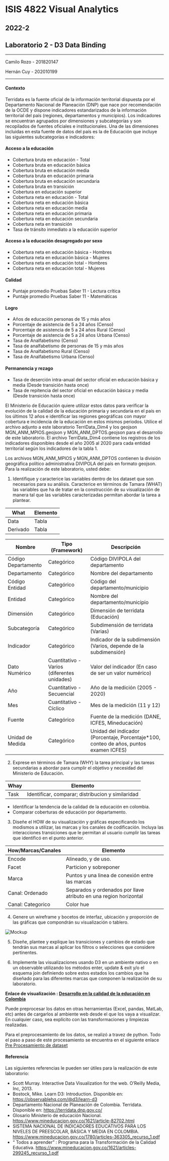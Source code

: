 # ISIS 4822 Visual Analytics
## 2022-2
## Laboratorio 2 - D3 Data Binding
------------------

Camilo Rozo - 201820147

Hernán Cuy - 202010199

-------------------
#### Contexto
Terridata es la fuente oficial de la información territorial dispuesta por el Departamento
Nacional de Planeación (DNP) que nace por recomendación de la OCDE y dispone
indicadores estandarizados de la información territorial del país (regiones, departamentos y
municipios). Los indicadores se encuentran agrupados por dimensiones y subcategorías y
son recopilados de fuentes oficiales e institucionales.
Una de las dimensiones incluidas en esta fuente de datos del país es la de Educación que
incluye las siguientes subcategorías e indicadores:

#### Acceso a la educación

- Cobertura bruta en educación - Total
- Cobertura bruta en educación básica
- Cobertura bruta en educación media
- Cobertura bruta en educación primaria
- Cobertura bruta en educación secundaria
- Cobertura bruta en transición
- Cobertura en educación superior
- Cobertura neta en educación - Total
- Cobertura neta en educación básica
- Cobertura neta en educación media
- Cobertura neta en educación primaria
- Cobertura neta en educación secundaria
- Cobertura neta en transición
- Tasa de tránsito inmediato a la educación superior

#### Acceso a la educación desagregado por sexo
 
- Cobertura neta en educación básica  - Hombres
- Cobertura neta en educación básica  - Mujeres
- Cobertura neta en educación total - Hombres
- Cobertura neta en educación total - Mujeres

#### Calidad

- Puntaje promedio Pruebas Saber 11 - Lectura crítica
- Puntaje promedio Pruebas Saber 11 - Matemáticas

#### Logro

- Años de educación personas de 15 y más años
- Porcentaje de asistencia de 5 a 24 años (Censo)
- Porcentaje de asistencia de 5 a 24 años Rural (Censo)
- Porcentaje de asistencia de 5 a 24 años Urbana (Censo)
- Tasa de Analfabetismo (Censo)
- Tasa de analfabetismo de personas de 15 y más años
- Tasa de Analfabetismo Rural (Censo)
- Tasa de Analfabetismo Urbana (Censo)
  
#### Permanencia y rezago

- Tasa de deserción intra-anual del sector oficial en educación básica y media (Desde transición hasta once)
- Tasa de repitencia del sector oficial en educación básica y media (Desde transición hasta once)
  
El Ministerio de Educación quiere utilizar estos datos para verificar la evolución de la calidad de la educación primaria y secundaria en el país en los últimos 12 años e identificar las regiones geográficas con mayor cobertura e incidencia de la educación en estos mismos periodos.
Utilice el archivo adjunto a este laboratorio TerriData_Dim4 y los geojson
MGN_ANM_MPIOS.geojson y MGN_ANM_DPTOS.geojson para el desarrollo de este
laboratorio. El archivo TerriData_Dim4 contiene los registros de los indicadores disponibles desde el año 2005 al 2020 para cada entidad territorial según los indicadores de la tabla 1.

Los archivos MGN_ANM_MPIOS y MGN_ANM_DPTOS contienen la división geográfica político administrativa DIVIPOLA  del país en formato geojson.
Para la realización de este laboratorio, usted debe:

1.	Identifique y caracterice las variables dentro de los dataset que son necesarios para su análisis. Caracterice en términos de Tamara (WHAT) las variables que ha de tratar en la construcción de su visualización de manera tal que las variables caracterizadas permitan abordar la tarea a plantear.

<div align ="center">
 
| What     | Elemento |
|----------|-------|
| Data     | Tabla |
| Derivado | Tabla |

| Nombre                | Tipo (Framework)                              | Descripción                                                                              |
|-----------------------|-----------------------------------------------|------------------------------------------------------------------------------------------|
| Código   Departamento | Categórico                                    | Código DIVIPOLA del   departamento                                                       |
| Departamento          | Categórico                                    | Nombre del departamento                                                                  |
| Código   Entidad      | Categórico                                    | Código del   departamento/municipio                                                      |
| Entidad               | Categórico                                    | Nombre del   departamento/municipio                                                      |
| Dimensión             | Categórico                                    | Dimensión de terridata   (Educación)                                                     |
| Subcategoría          | Categórico                                    | Subdimensión de terridata   (Varias)                                                     |
| Indicador             | Categórico                                    | Indicador de la subdimensión   (Varios, depende de la subdimensión)                      |
| Dato   Numérico       | Cuantitativo - Varios   (diferentes unidades) | Valor del indicador (En caso   de ser un valor numérico)                                 |
| Año                   | Cuantitativo - Secuencial                     | Año de la medición (2005 -   2020)                                                       |
| Mes                   | Cuantitativo - Cíclico                        | Mes de la medición (11 y 12)                                                             |
| Fuente                | Categórico                                    | Fuente de la medición (DANE,   ICFES, Mineducación)                                      |
| Unidad   de Medida    | Categórico                                    | Unidad del indicador   (Porcentaje, Porcentaje*100, conteo de años, puntos examen ICFES) |
 
</div>

 
2.	Exprese en términos de Tamara (WHY) la tarea principal y las tareas secundarias a abordar para cumplir el objetivo y necesidad del Ministerio de Educación.

<div align ="center">

| Whay   | Elemento                                             |
|-----------|---------------------------------------------------|
| Task | Identificar, comparar; distribucion y similaridad |
  
</div>

- Identificar la tendencia de la calidad de la educación en colombia.
- Comparar coberturas de educación por departamento.

3.	Diseñe el HOW de su visualización y gráficas especificando los modismos a utilizar, las marcas y los canales de codificación. Incluya las interacciones transiciones que le permitan al usuario cumplir las tareas que identificó en el punto anterior.

<div align ="center">

| How/Marcas/Canales     | Elemento                                                              |
|-------------------|-------------------------------------------------------------------|
| Encode       | Alineado,  y de uso.                                              |
| Facet        | Particion y sobreponer                                            |
| Marca             | Puntos y una linea de conexión entre las marcas                   |
| Canal: Ordenado   | Separados y ordenados por llave atributo en una region horizontal |
| Canal: Categorico | Color hue                                                         |

</div>

4.	Genere un wireframe y bocetos de interfaz, ubicación y proporción de las gráficas que compondrán su visualización o tablero.

![Mockup](https://github.com/Cerozob/ISIS4822_LAB2_DataPreprocessing/blob/main/data/sources/Mock_up.png)

5.	Diseñe, plantee y explique las transiciones y cambios de estado que tendrán sus marcas al aplicar los filtros o selecciones que considere pertinentes.



6.	Implemente las visualizaciones usando D3 en un ambiente nativo o en un observable utilizando los métodos enter, update & exit y/o el esquema join definiendo sobre estos estados los cambios que ha diseñado para las diferentes marcas que componen la realización de su laboratorio.

**Enlace de visualización : [Desarrollo en la calidad de la educación en Colombia](https://observablehq.com/d/e9347b44f817ab68)**

Puede preprocesar los datos en otras herramientas (Excel, pandas, MatLab, etc) antes de cargarlos al ambiente web desde el que los vaya a visualizar. En cualquier caso, sea explícito con las transformaciones y limpiezas realizadas.

Para el preprocesamiento de los datos, se realizó a travez de python. Todo el paso a paso de este procesamiento se encuentra en el siguiente enlace 
[Pre Procesamiento de dataset](https://github.com/Cerozob/ISIS4822_LAB2_DataPreprocessing/blob/main/dataProcessing.ipynb) 

#### Referencia

Las siguientes referencias le pueden ser útiles para la realización de este laboratorio:

- Scott Murray. Interactive Data Visualization for the web. O’Reilly Media, Inc, 2013.
- Bostock, Mike. Learn D3: Introduction. Disponible en: https://observablehq.com/@d3/learn-d3
- Departamento Nacional de Planeación de Colombia. Terridata. Disponible en: https://terridata.dnp.gov.co/
- Glosario Ministerio de educación Nacional. https://www.mineducacion.gov.co/1621/article-82702.html
- SISTEMA NACIONAL DE INDICADORES EDUCATIVOS PARA LOS NIVELES DE PREESCOLAR, BÁSICA Y MEDIA EN COLOMBIA. https://www.mineducacion.gov.co/1780/articles-363305_recurso_1.pdf
- “ Todos a aprender” :  Programa para la Transformación de la Calidad Educativa. https://www.mineducacion.gov.co/1621/articles-299245_recurso_1.pdf
